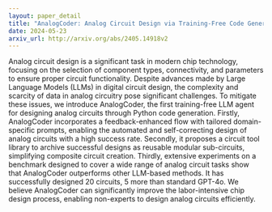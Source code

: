 ```yaml
---
layout: paper_detail
title: "AnalogCoder: Analog Circuit Design via Training-Free Code Generation"
date: 2024-05-23
arxiv_url: http://arxiv.org/abs/2405.14918v2
---
```


Analog circuit design is a significant task in modern chip technology, focusing on the selection of component types, connectivity, and parameters to ensure proper circuit functionality. Despite advances made by Large Language Models (LLMs) in digital circuit design, the complexity and scarcity of data in analog circuitry pose significant challenges. To mitigate these issues, we introduce AnalogCoder, the first training-free LLM agent for designing analog circuits through Python code generation. Firstly, AnalogCoder incorporates a feedback-enhanced flow with tailored domain-specific prompts, enabling the automated and self-correcting design of analog circuits with a high success rate. Secondly, it proposes a circuit tool library to archive successful designs as reusable modular sub-circuits, simplifying composite circuit creation. Thirdly, extensive experiments on a benchmark designed to cover a wide range of analog circuit tasks show that AnalogCoder outperforms other LLM-based methods. It has successfully designed 20 circuits, 5 more than standard GPT-4o. We believe AnalogCoder can significantly improve the labor-intensive chip design process, enabling non-experts to design analog circuits efficiently.
